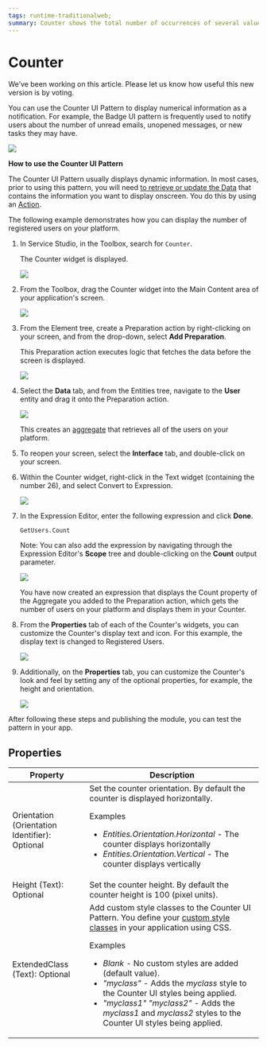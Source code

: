 ```yaml
---
tags: runtime-traditionalweb; 
summary: Counter shows the total number of occurrences of several values regarding a single topic.
---
```


# Counter

<div class="info" markdown="1">

We’ve been working on this article. Please let us know how useful this new version is by voting.

</div>

You can use the Counter UI Pattern to display numerical information as a notification. For example, the Badge UI pattern is frequently used to notify users about the number of unread emails, unopened messages, or new tasks they may have.

![](<images/counter-image-14.png>)

**How to use the Counter UI Pattern**

The Counter UI Pattern usually displays dynamic information. In most cases, prior to using this pattern, you will need [to retrieve or update the Data](../../../../../develop/data/intro.md) that contains the information you want to display onscreen. You do this by using an [Action](../../../../../develop/logic/action-web.md).

The following example demonstrates how you can display the number of registered users on your platform.

1. In Service Studio, in the Toolbox, search for `Counter`.

    The Counter widget is displayed.

    ![](<images/counter-image-7.png>)

1. From the Toolbox, drag the Counter widget into the Main Content area of your application's screen.

    ![](<images/counter-image-9.png>)

1. From the Element tree, create a Preparation action by right-clicking on your screen, and from the drop-down, select **Add Preparation**.

    This Preparation action executes logic that fetches the data before the screen is displayed.

    ![](<images/counter-image-8.png>)

1. Select the **Data** tab, and from the Entities tree, navigate to the **User** entity and drag it onto the Preparation action.

    ![](<images/counter-image-10.png>)

    This creates an [aggregate](https://success.outsystems.com/Documentation/11/Reference/OutSystems_Language/Data/Handling_Data/Queries/Aggregate) that retrieves all of the users on your platform.

1. To reopen your screen, select the **Interface** tab, and double-click on your screen.

1. Within the Counter widget, right-click in the Text widget (containing the number 26), and select Convert to Expression.

    ![](<images/counter-image-11.png>)

1. In the Expression Editor, enter the following expression and click **Done**.

    `GetUsers.Count`

    Note: You can also add the expression by navigating through the Expression Editor's **Scope** tree and double-clicking on the **Count** output parameter.

   ![](<images/counter-image-12.png>)

   You have now created an expression that displays the Count property of the Aggregate you added to the Preparation action, which gets the number of users on your platform and displays them in your Counter.

1. From the **Properties** tab of each of the Counter's widgets, you can customize the Counter's display text and icon. For this example, the display text is changed to Registered Users.

      ![](<images/counter-image-13.png>)

1. Additionally, on the **Properties** tab, you can customize the Counter's look and feel by setting any of the optional properties, for example, the height and orientation.

      ![](<images/counter-image-3.png>)

After following these steps and publishing the module, you can test the pattern in your app.

## Properties

| Property |  Description |
|---|---|
| Orientation (Orientation Identifier): Optional  | Set the counter orientation. By default the counter is displayed horizontally. <p> Examples <ul><li>_Entities.Orientation.Horizontal_ - The counter displays horizontally </li><li>_Entities.Orientation.Vertical_ - The counter displays vertically</li></ul></p> |
| Height (Text): Optional  | Set the counter height. By default the counter height is 100 (pixel units). | 
| ExtendedClass (Text): Optional  |  Add custom style classes to the Counter UI Pattern. You define your [custom style classes](../../../../../develop/ui/look-feel/css.md) in your application using CSS. <p>Examples <ul><li>_Blank_ - No custom styles are added (default value).</li><li>_"myclass"_ - Adds the _myclass_ style to the Counter UI styles being applied.</li><li>_"myclass1" "myclass2"_ - Adds the _myclass1_ and _myclass2_ styles to the Counter UI styles being applied.</li></ul></p> |
